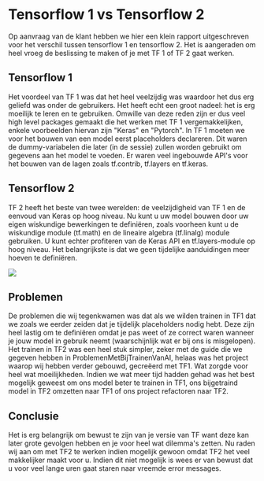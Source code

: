 # Tensorflow 1 vs Tensorflow 2

Op aanvraag van de klant hebben we hier een klein rapport uitgeschreven voor het verschil tussen tensorflow 1 en tensorflow 2. Het is aangeraden om heel vroeg de beslissing te maken of je met TF 1 of TF 2 gaat werken. 

## Tensorflow 1
Het voordeel van TF 1 was dat het heel veelzijdig was waardoor het dus erg geliefd was onder de gebruikers. Het heeft echt een groot nadeel: het is erg moeilijk te leren en te gebruiken. Omwille van deze reden zijn er dus veel high level packages gemaakt die het werken met TF 1 vergemakkelijken, enkele voorbeelden hiervan zijn "Keras" en "Pytorch". In TF 1 moeten we voor het bouwen van een model eerst placeholders declareren. Dit waren de dummy-variabelen die later (in de sessie) zullen worden gebruikt om gegevens aan het model te voeden. Er waren veel ingebouwde API's voor het bouwen van de lagen zoals tf.contrib, tf.layers en tf.keras.

## Tensorflow 2
TF 2 heeft het beste van twee werelden: de veelzijdigheid van TF 1 en de eenvoud van Keras op hoog niveau. Nu kunt u uw model bouwen door uw eigen wiskundige bewerkingen te definiëren, zoals voorheen kunt u de wiskundige module (tf.math) en de lineaire algebra (tf.linalg) module gebruiken. U kunt echter profiteren van de Keras API en tf.layers-module op hoog niveau. Het belangrijkste is dat we geen tijdelijke aanduidingen meer hoeven te definiëren.

<img src="https://storage.ning.com/topology/rest/1.0/file/get/3628709184?profile=original"/>

## Problemen
De problemen die wij tegenkwamen was dat als we wilden trainen in TF1 dat we zoals we eerder zeiden dat je tijdelijk placeholders nodig hebt. Deze zijn heel lastig om te definiëren omdat je pas weet of ze correct waren wanneer je jouw model in gebruik neemt (waarschijnlijk wat er bij ons is misgelopen). Het trainen in TF2 was een heel stuk simpler, zeker met de guide die we gegeven hebben in ProblemenMetBijTrainenVanAI, helaas was het project waarop wij hebben verder gebouwd, gecreëerd met TF1. Wat zorgde voor heel wat moeilijkheden. Indien we wat meer tijd hadden gehad was het best mogelijk geweest om ons model beter te trainen in TF1, ons bijgetraind model in TF2 omzetten naar TF1 of ons project refactoren naar TF2.

## Conclusie
Het is erg belangrijk om bewust te zijn van je versie van TF want deze kan later grote gevolgen hebben en je voor heel wat dilemma's zetten. Nu raden wij aan om met TF2 te werken indien mogelijk gewoon omdat TF2 het veel makkelijker maakt voor u. Indien dit niet mogelijk is wees er van bewust dat u voor veel lange uren gaat staren naar vreemde error messages.
